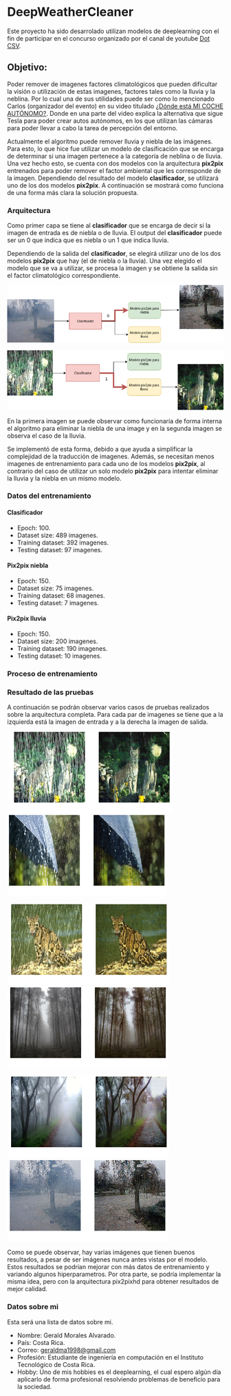 # DeepWeatherCleaner

Este proyecto ha sido desarrolado utilizan modelos de deeplearning con el fin de participar en el concurso organizado por el canal de youtube [Dot CSV](https://www.youtube.com/channel/UCy5znSnfMsDwaLlROnZ7Qbg).

## Objetivo:

Poder remover de imagenes factores climatológicos que pueden dificultar la visión o utilización de estas imagenes, factores tales como la lluvia y la neblina. Por lo cual una de sus utilidades puede ser como lo mencionado Carlos (organizador del evento) en su video titulado [¿Dónde está MI COCHE AUTÓNOMO?](https://www.youtube.com/watch?v=QaZKKYEvT7s). Donde en una parte del video explica la alternativa que sigue Tesla para poder crear autos autónomos, en los que utilizan las cámaras para poder llevar a cabo la tarea de percepción del entorno.

Actualmente el algoritmo puede remover lluvia y niebla de las imágenes. Para esto, lo que hice fue utilizar un modelo de clasificación que se encarga de determinar si una imagen pertenece a la categoría de neblina o de lluvia. Una vez hecho esto, se cuenta con dos modelos con la arquitectura **pix2pix** entrenados para poder remover el factor ambiental que les corresponde de la imagen. Dependiendo del resultado del modelo **clasificador**, se utilizará uno de los dos modelos **pix2pix**. A continuación se mostrará como funciona de una forma más clara la solución propuesta.

### Arquitectura

Como primer capa se tiene al **clasificador** que se encarga de decir si la imagen de entrada es de niebla o de lluvia. El output del **clasificador** puede ser un 0 que indica que es niebla o un 1 que indica lluvia.

Dependiendo de la salida del **clasificador**, se elegirá utilizar uno de los dos modelos **pix2pix** que hay (el de niebla o la lluvia). Una vez elegido el modelo que se va a utilizar, se procesa la imagen y se obtiene la salida sin el factor climatológico correspondiente.

![Arquitectura caso niebla](assets/arquitectura1.png)

![Arquitectura caso lluvia](assets/arquitectura2.png)

En la primera imagen se puede observar como funcionaría de forma interna el algoritmo para eliminar la niebla de una image y en la segunda imagen se observa el caso de la lluvia.

Se implementó de esta forma, debido a que ayuda a simplificar la complejidad de la traducción de imagenes. Además, se necesitan menos imagenes de entrenamiento para cada uno de los modelos **pix2pix**, al contrario del caso de utilizar un solo modelo **pix2pix** para intentar eliminar la lluvia y la niebla en un mismo modelo.

### Datos del entrenamiento

#### Clasificador

- Epoch: 100.
- Dataset size: 489 imagenes.
- Training dataset: 392 imagenes.
- Testing dataset: 97 imagenes.

#### Pix2pix niebla

- Epoch: 150.
- Dataset size: 75 imagenes.
- Training dataset: 68 imagenes.
- Testing dataset: 7 imagenes.

#### Pix2pix lluvia

- Epoch: 150.
- Dataset size: 200 imagenes.
- Training dataset: 190 imagenes.
- Testing dataset: 10 imagenes.

### Proceso de entrenamiento


### Resultado de las pruebas

A continuación se podrán observar varios casos de pruebas realizados sobre la arquitectura completa. Para cada par de imagenes se tiene que a la izquierda está la imagen de entrada y a la derecha la imagen de salida.

![Caso 1 lluvia](assets/image1.png) ![Caso 2 lluvia](assets/image2.png)

![Caso 3 lluvia](assets/image3.png) ![Caso 4 niebla](assets/image4.png)

![Caso 5 niebla](assets/image5.png) ![Caso 6 niebla](assets/image6.png)

Como se puede observar, hay varias imágenes que tienen buenos resultados, a pesar de ser imágenes nunca antes vistas por el modelo. Estos resultados se podrían mejorar con más datos de entrenamiento y variando algunos hiperparametros. Por otra parte, se podría implementar la misma idea, pero con la arquitectura pix2pixhd para obtener resultados de mejor calidad.

### Datos sobre mi

Esta será una lista de datos sobre mi.
- Nombre: Gerald Morales Alvarado.
- País: Costa Rica.
- Correo: geraldma1998@gmail.com
- Profesión: Estudiante de ingeniería en computación en el Instituto Tecnológico de Costa Rica.
- Hobby: Uno de mis hobbies es el deeplearning, el cual espero algún día aplicarlo de forma profesional resolviendo problemas de beneficio para la sociedad.